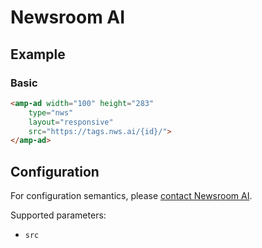 <!---
Copyright 2016 The AMP HTML Authors. All Rights Reserved.

Licensed under the Apache License, Version 2.0 (the "License");
you may not use this file except in compliance with the License.
You may obtain a copy of the License at

      http://www.apache.org/licenses/LICENSE-2.0

Unless required by applicable law or agreed to in writing, software
distributed under the License is distributed on an "AS-IS" BASIS,
WITHOUT WARRANTIES OR CONDITIONS OF ANY KIND, either express or implied.
See the License for the specific language governing permissions and
limitations under the License.
-->

# Newsroom AI

## Example

### Basic

```html
<amp-ad width="100" height="283"
    type="nws"
    layout="responsive"
    src="https://tags.nws.ai/{id}/">
</amp-ad>
```

## Configuration

For configuration semantics, please [contact Newsroom AI](https://www.nws.ai).

Supported parameters:

- `src`
